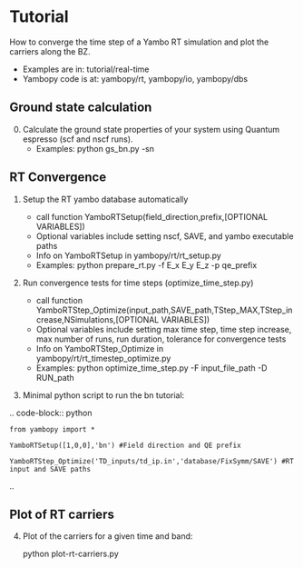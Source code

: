 Tutorial
========

How to converge the time step of a Yambo RT simulation and plot the carriers along the BZ.

- Examples are in: tutorial/real-time
- Yambopy code is at: yambopy/rt, yambopy/io, yambopy/dbs

## Ground state calculation

0. Calculate the ground state properties of your system using Quantum espresso (scf and nscf runs).
    - Examples: python gs_bn.py -sn

## RT Convergence

1. Setup the RT yambo database automatically
    - call function YamboRTSetup(field_direction,prefix,[OPTIONAL VARIABLES])
    - Optional variables include setting nscf, SAVE, and yambo executable paths
    - Info on YamboRTSetup in yambopy/rt/rt_setup.py
    - Examples: python prepare_rt.py -f E_x E_y E_z -p qe_prefix

2. Run convergence tests for time steps (optimize_time_step.py)
    - call function YamboRTStep_Optimize(input_path,SAVE_path,TStep_MAX,TStep_increase,NSimulations,[OPTIONAL VARIABLES])
    - Optional variables include setting max time step, time step increase, max number of runs, run duration, tolerance for convergence tests
    - Info on YamboRTStep_Optimize in yambopy/rt/rt_timestep_optimize.py
    - Examples: python optimize_time_step.py -F input_file_path -D RUN_path

3. Minimal python script to run the bn tutorial:

 .. code-block:: python

    from yambopy import *

    YamboRTSetup([1,0,0],'bn') #Field direction and QE prefix

    YamboRTStep_Optimize('TD_inputs/td_ip.in','database/FixSymm/SAVE') #RT input and SAVE paths
 ..

## Plot of RT carriers

4. Plot of the carriers for a given time and band:

   python plot-rt-carriers.py
